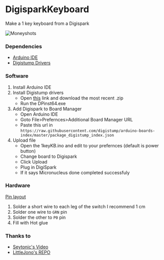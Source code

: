 # DigisparkKeyboard
Make a 1 key keyboard from a Digispark

![Moneyshots](https://i.imgur.com/pGJtjWD.jpg)
### Dependencies 
+ [Arduino IDE](https://www.arduino.cc/en/Main/Software)
+ [Digistump Drivers](https://github.com/digistump/DigistumpArduino/releases)

### Software
1. Install Arduino IDE
2. Install Digistump drivers
    - Open [this](https://github.com/digistump/DigistumpArduino/releases) link and download the most recent .zip 
    - Run the DPinst64.exe
3. Add Digispark to Board Manager
    - Open Arduino IDE
    - Goto File>Prefernces>Additional Board Manager URL
    - Paste this url in `https://raw.githubusercontent.com/digistump/arduino-boards-index/master/package_digistump_index.json`
4. Upload file
    - Open the 1keyKB.ino and edit to your prefernces (default is power button)
    - Change board to Digispark
    - Click Upload
    - Plug in DigiSpark
    - If it says Micronucleus done completed successfuly
### Hardware
[Pin layout](https://www.luisllamas.es/wp-content/uploads/2018/02/digispark-pinout.png)
1. Solder a short wire to each leg of the switch I recommend 1 cm
2. Solder one wire to `GRN` pin 
3. Solder the other to `P0` pin
4. Fill with Hot glue
### Thanks to
+ [Seytonic's Video](https://www.youtube.com/watch?v=fGmGBa-4cYQ)
+ [LittleJono's REPO](https://github.com/LittleJono/4-key-keyboard)
